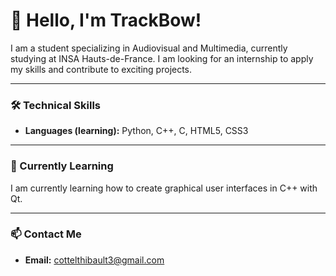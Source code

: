 # 👋 Hello, I'm TrackBow!

I am a student specializing in Audiovisual and Multimedia, currently studying at INSA Hauts-de-France. I am looking for an internship to apply my skills and contribute to exciting projects.

---

### 🛠️ Technical Skills

*   **Languages (learning):** Python, C++, C, HTML5, CSS3

---

### 🌱 Currently Learning

I am currently learning how to create graphical user interfaces in C++ with Qt.

---

### 📫 Contact Me

*   **Email:** cottelthibault3@gmail.com
